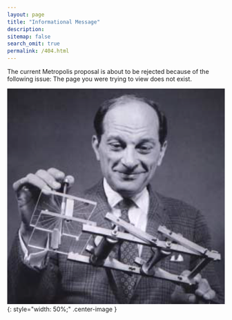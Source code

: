 ```yaml
---
layout: page
title: "Informational Message"
description:
sitemap: false
search_omit: true
permalink: /404.html
---  
```


The current Metropolis proposal is about to be rejected because of the following issue: The page you were trying to view does not exist.

![Fermiac](/images/ulam-fermiac.png){: style="width: 50%;" .center-image }
